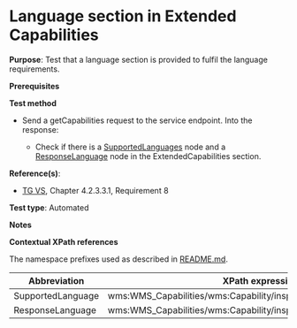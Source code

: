 # Language section in Extended Capabilities

**Purpose**: Test that a language section is provided to fulfil the language requirements.

**Prerequisites**

**Test method**

* Send a getCapabilities request to the service endpoint. Into the response:

  * Check if there is a [SupportedLanguages](#SupportedLanguage) node and a [ResponseLanguage](#ResponseLanguage) node in the ExtendedCapabilities section.

**Reference(s)**:
* [TG VS](./README.md#ref_TG_VS), Chapter 4.2.3.3.1, Requirement 8

**Test type**: Automated

**Notes**

**Contextual XPath references**

The namespace prefixes used as described in [README.md](./README.md#namespaces).

Abbreviation                                               |  XPath expression (relative to wms:WMS_Capabilities)
---------------------------------------------------------- | -------------------------------------------------------------------------
SupportedLanguage <a name="SupportedLanguage"></a>   | wms:WMS_Capabilities/wms:Capability/inspire_vs:ExtendedCapabilities/inspire_common:SupportedLanguages
ResponseLanguage <a name="ResponseLanguage"></a>   | wms:WMS_Capabilities/wms:Capability/inspire_vs:ExtendedCapabilities/inspire_common:ResponseLanguage
